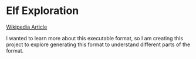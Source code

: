 # Elf Exploration
[Wikipedia Article](https://en.wikipedia.org/wiki/Executable_and_Linkable_Format)

I wanted to learn more about this executable format, so I am creating this project to explore generating 
this format to understand different parts of the format.
